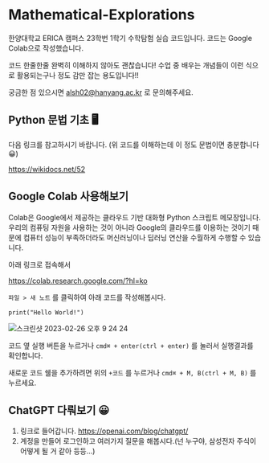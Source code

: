# Mathematical-Explorations
한양대학교 ERICA 캠퍼스 23학번 1학기 수학탐험 실습 코드입니다. 코드는 Google Colab으로 작성했습니다. 

코드 한줄한줄 완벽히 이해하지 않아도 괜찮습니다! 수업 중 배우는 개념들이 이런 식으로 활용되는구나 정도 감만 잡는 용도입니다!!

궁금한 점 있으시면 alsh02@hanyang.ac.kr 로 문의해주세요.

## Python 문법 기초 🖥️
다음 링크를 참고하시기 바랍니다. (위 코드를 이해하는데 이 정도 문법이면 충분합니다 😀)

https://wikidocs.net/52

## Google Colab 사용해보기
Colab은 Google에서 제공하는 클라우드 기반 대화형 Python 스크립트 메모장입니다. 우리의 컴퓨팅 자원을 사용하는 것이 아니라 Google의 클라우드를 이용하는 것이기 때문에 컴퓨터 성능이 부족하더라도 머신러닝이나 딥러닝 연산을 수월하게 수행할 수 있습니다.

아래 링크로 접속해서

https://colab.research.google.com/?hl=ko


```파일 > 새 노트``` 를 클릭하여 아래 코드를 작성해봅시다.

```
print("Hello World!")
```
![스크린샷 2023-02-26 오후 9 24 24](https://user-images.githubusercontent.com/48062593/221410361-f741814f-83d2-4c8f-a6c7-ef069b333b2d.png)

코드 옆 실행 버튼을 누르거나 ```cmd⌘ + enter(ctrl + enter)``` 를 눌러서 실행결과를 확인합니다.

새로운 코드 쉘을 추가하려면 위의 ```+코드``` 를 누르거나 ```cmd⌘ + M, B(ctrl + M, B)``` 를 누르세요.


## ChatGPT 다뤄보기 😀
1. 링크로 들어갑니다. https://openai.com/blog/chatgpt/
2. 계정을 만들어 로그인하고 여러가지 질문을 해봅시다.(넌 누구야, 삼성전자 주식이 어떻게 될 거 같아 등등...)
